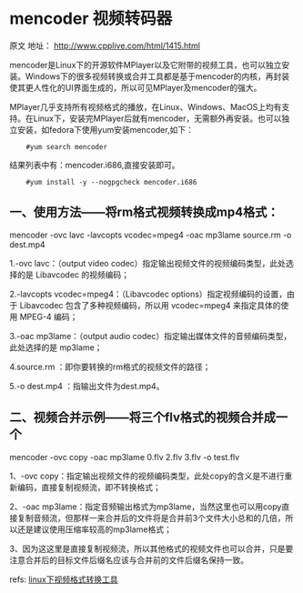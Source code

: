 # mencoder 视频转码器

原文 地址： http://www.cpplive.com/html/1415.html

 

mencoder是Linux下的开源软件MPlayer以及它附带的视频工具，也可以独立安装。Windows下的很多视频转换或合并工具都是基于mencoder的内核，再封装使其更人性化的UI界面生成的，所以可见MPlayer及mencoder的强大。    

MPlayer几乎支持所有视频格式的播放，在Linux、Windows、MacOS上均有支持。在Linux下，安装完MPlayer后就有mencoder，无需额外再安装。也可以独立安装，如fedora下使用yum安装mencoder,如下：

```
    #yum search mencoder  
```
结果列表中有：mencoder.i686,直接安装即可。
```
    #yum install -y --nogpgcheck mencoder.i686
```
 

## 一、使用方法——将rm格式视频转换成mp4格式：
mencoder -ovc lavc -lavcopts vcodec=mpeg4 -oac mp3lame source.rm -o dest.mp4  

1.-ovc lavc：（output video codec）指定输出视频文件的视频编码类型，此处选择的是 Libavcodec 的视频编码；

2.-lavcopts vcodec=mpeg4：（Libavcodec options）指定视频编码的设置，由于 Libavcodec 包含了多种视频编码，所以用 vcodec=mpeg4 来指定具体的使用 MPEG-4 编码；

3.-oac mp3lame：（output audio codec）指定输出媒体文件的音频编码类型，此处选择的是 mp3lame；

4.source.rm ：即你要转换的rm格式的视频文件的路径；

5.-o dest.mp4  ：指输出文件为dest.mp4。

## 二、视频合并示例——将三个flv格式的视频合并成一个
mencoder -ovc copy -oac mp3lame 0.flv 2.flv 3.flv -o test.flv  

1、-ovc copy：指定输出视频文件的视频编码类型，此处copy的含义是不进行重新编码，直接复制视频流，即不转换格式；

2、-oac mp3lame：指定音频输出格式为mp3lame，当然这里也可以用copy直接复制音频流，但那样一来合并后的文件将是合并前3个文件大小总和的几倍，所以还是建议使用压缩率较高的mp3lame格式；

3、因为这这里是直接复制视频流，所以其他格式的视频文件也可以合并，只是要注意合并后的目标文件后缀名应该与合并前的文件后缀名保持一致。



refs: 
[linux下视频格式转换工具](http://www.cnblogs.com/jdksummer/articles/2561461.html)   